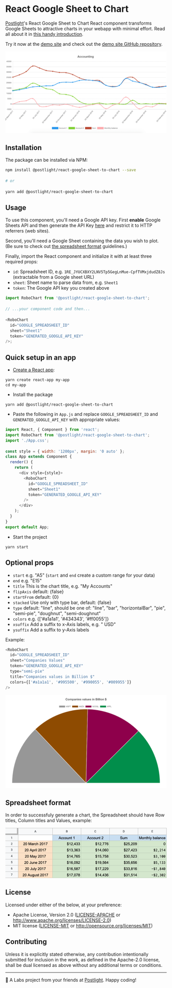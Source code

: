 # React Google Sheet to Chart

[Postlight](https://postlight.com)'s React Google Sheet to Chart React component transforms Google Sheets to attractive charts in your webapp with minimal effort. Read all about it in [this handy introduction](https://postlight.com/trackchanges/transform-google-sheets-into-beautiful-charts-with-postlights-new-react-component).

Try it now at the [demo site](https://robochart.netlify.com/) and check out the [demo site GitHub repository](https://github.com/postlight/robo-chart-web).

![Robo Chart preview](https://raw.githubusercontent.com/postlight/react-google-sheet-to-chart/master/static/images/robo-chart.gif)

## Installation

The package can be installed via NPM:

```bash
npm install @postlight/react-google-sheet-to-chart --save

# or

yarn add @postlight/react-google-sheet-to-chart
```

## Usage

To use this component, you'll need a Google API key. First **enable** Google Sheets API and then generate the API Key [here](https://console.cloud.google.com/apis/credentials) and restrict it to HTTP referrers (web sites).

Second, you'll need a Google Sheet containing the data you wish to plot. (Be sure to check out [the spreadsheet format](#spreadsheet-format) guidelines.)

Finally, import the React component and initialize it with at least three required props:

- `id`: Spreadsheet ID, e.g. `1RE_JYUCXBXY2LNV5Tp5GegLnMue-CpfTVMxjdudZ8Js` (extractable from a Google sheet URL)
- `sheet`: Sheet name to parse data from, e.g. `Sheet1`
- `token`: The Google API key you created above

```javascript
import RoboChart from '@postlight/react-google-sheet-to-chart';

// ...your component code and then...

<RoboChart
  id="GOOGLE_SPREADSHEET_ID"
  sheet="Sheet1"
  token="GENERATED_GOOGLE_API_KEY"
/>;
```

## Quick setup in an app

- [Create a React app](https://github.com/facebook/create-react-app):

```shell
yarn create react-app my-app
cd my-app
```

- Install the package

```shell
yarn add @postlight/react-google-sheet-to-chart
```

- Paste the following in `App.js` and replace `GOOGLE_SPREADSHEET_ID` and `GENERATED_GOOGLE_API_KEY` with appropriate values:

```javascript
import React, { Component } from 'react';
import RoboChart from '@postlight/react-google-sheet-to-chart';
import './App.css';

const style = { width: '1200px', margin: '0 auto' };
class App extends Component {
  render() {
    return (
      <div style={style}>
        <RoboChart
          id="GOOGLE_SPREADSHEET_ID"
          sheet="Sheet1"
          token="GENERATED_GOOGLE_API_KEY"
        />
      </div>
    );
  }
}
export default App;
```

- Start the project

```shell
yarn start
```

## Optional props

- `start` e.g. "A5" (`start` and `end` create a custom range for your data)
- `end` e.g. "E15"
- `title` This is the chart title, e.g. "My Accounts"
- `flipAxis` default: {false}
- `startFrom` default: {0}
- `stacked` Use only with type bar, default: {false}
- `type` default: "line", should be one of: "line", "bar", "horizontalBar", "pie", "semi-pie", "doughnut", "semi-doughnut"
- `colors` e.g. {['#a1a1a1', '#434343', '#ff0055']}
- `xsuffix` Add a suffix to x-Axis labels, e.g. " USD"
- `ysuffix` Add a suffix to y-Axis labels

Example:

```javascript
<RoboChart
  id="GOOGLE_SPREADSHEET_ID"
  sheet="Companies Values"
  token="GENERATED_GOOGLE_API_KEY"
  type="semi-pie"
  title="Companies values in Billion $"
  colors={['#a1a1a1', '#995500', '#990055', '#009955']}
/>
```

![Robo Chart preview](https://raw.githubusercontent.com/postlight/react-google-sheet-to-chart/master/static/images/robo-chart-2.png)

## Spreadsheet format

In order to successfuly generate a chart, the Spreadsheet should have Row titles, Column titles and Values, example:

![Spreadsheet example](https://raw.githubusercontent.com/postlight/react-google-sheet-to-chart/master/static/images/spreadsheet-format.png)

## License

Licensed under either of the below, at your preference:

- Apache License, Version 2.0
  ([LICENSE-APACHE](LICENSE-APACHE) or http://www.apache.org/licenses/LICENSE-2.0)
- MIT license
  ([LICENSE-MIT](LICENSE-MIT) or http://opensource.org/licenses/MIT)

## Contributing

Unless it is explicitly stated otherwise, any contribution intentionally submitted for inclusion in the work, as defined in the Apache-2.0 license, shall be dual licensed as above without any additional terms or conditions.

---

🔬 A Labs project from your friends at [Postlight](https://postlight.com). Happy coding!
